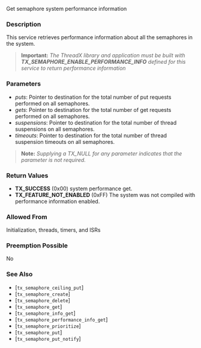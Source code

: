 Get semaphore system performance information

### Description

This service retrieves performance information about all the semaphores in the system.

> **Important:** *The ThreadX library and application must be built with* ***TX_SEMAPHORE_ENABLE_PERFORMANCE_INFO*** *defined for this service to return performance information*

### Parameters

- *puts*: Pointer to destination for the total number of put requests performed on all semaphores.
- *gets*: Pointer to destination for the total number of get requests performed on all semaphores.
- *suspensions*: Pointer to destination for the total number of thread suspensions on all semaphores.
- *timeouts*: Pointer to destination for the total number of thread suspension timeouts on all semaphores.

> **Note:** *Supplying a TX_NULL for any parameter indicates that the parameter is not required.*

### Return Values

- **TX_SUCCESS** (0x00) system performance get.
- **TX_FEATURE_NOT_ENABLED** (0xFF) The system was not compiled with performance information enabled.

### Allowed From

Initialization, threads, timers, and ISRs

### Preemption Possible

No

### See Also

- [`tx_semaphore_ceiling_put`]
- [`tx_semaphore_create`]
- [`tx_semaphore_delete`]
- [`tx_semaphore_get`]
- [`tx_semaphore_info_get`]
- [`tx_semaphore_performance_info_get`]
- [`tx_semaphore_prioritize`]
- [`tx_semaphore_put`]
- [`tx_semaphore_put_notify`]

